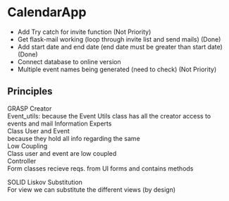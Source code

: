 # CalendarApp

- Add Try catch for invite function (Not Priority)
- Get flask-mail working (loop through invite list and send mails) (Done)
- Add start date and end date (end date must be greater than start date)(Done)
- Connect database to online version 
- Multiple event names being generated (need to check) (Not Priority)


## Principles
GRASP
    Creator  
        Event_utils: because the Event Utils class has all the creator access to events and mail 
    Information Experts  
        Class User and Event  
            because they hold all info regarding the same  
    Low Coupling  
        Class user and event are low coupled   
    Controller  
        Form classes recieve reqs. from UI forms and contains methods  
  
SOLID 
    Liskov Substitution  
        For view we can substitute the different views (by design)  
    

    


